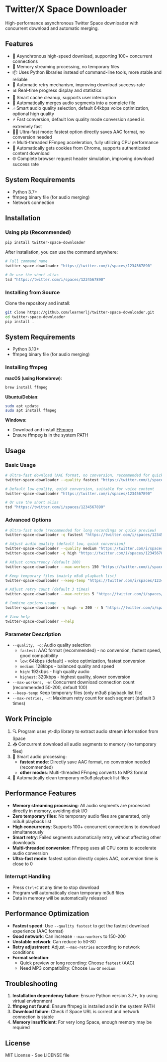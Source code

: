 # Twitter/X Space Downloader

High-performance asynchronous Twitter Space downloader with concurrent download and automatic merging.

## Features

- 🚀 Asynchronous high-speed download, supporting 100+ concurrent connections
- 💾 Memory streaming processing, no temporary files
- 📦 Uses Python libraries instead of command-line tools, more stable and reliable
- 🔄 Automatic retry mechanism, improving download success rate
- 📊 Real-time progress display and statistics
- 🧹 Smart cache cleanup, supports user interruption
- 🎵 Automatically merges audio segments into a complete file
- 🎶 Smart audio quality selection, default 64kbps voice optimization, optional high quality
- ⚡ Fast conversion, default low quality mode conversion speed is extremely fast
- 🏃‍♂️ Ultra-fast mode: fastest option directly saves AAC format, no conversion needed
- 🔥 Multi-threaded FFmpeg acceleration, fully utilizing CPU performance
- 🔐 Automatically gets cookies from Chrome, supports authenticated content download
- 🌐 Complete browser request header simulation, improving download success rate

## System Requirements

- Python 3.7+
- ffmpeg binary file (for audio merging)
- Network connection

## Installation

### Using pip (Recommended)

```bash
pip install twitter-space-downloader
```

After installation, you can use the command anywhere:

```bash
# Full command name
twitter-space-downloader "https://twitter.com/i/spaces/1234567890"

# Or use the short alias
tsd "https://twitter.com/i/spaces/1234567890"
```

### Installing from Source

Clone the repository and install:

```bash
git clone https://github.com/learnerlj/twitter-space-downloader.git
cd twitter-space-downloader
pip install .
```

## System Requirements

- Python 3.10+
- ffmpeg binary file (for audio merging)

### Installing ffmpeg

**macOS (using Homebrew)**:
```bash
brew install ffmpeg
```

**Ubuntu/Debian**:
```bash
sudo apt update
sudo apt install ffmpeg
```

**Windows**:
- Download and install [FFmpeg](https://ffmpeg.org/download.html)
- Ensure ffmpeg is in the system PATH

## Usage

### Basic Usage

```bash
# Ultra-fast download (AAC format, no conversion, recommended for quick preview)
twitter-space-downloader --quality fastest "https://twitter.com/i/spaces/1234567890"

# Default low quality, quick conversion, suitable for voice content
twitter-space-downloader "https://twitter.com/i/spaces/1234567890"

# Or use the short alias
tsd "https://twitter.com/i/spaces/1234567890"
```

### Advanced Options

```bash
# Ultra-fast mode (recommended for long recordings or quick preview)
twitter-space-downloader -q fastest "https://twitter.com/i/spaces/1234567890"

# Adjust audio quality (default low, quick conversion)
twitter-space-downloader --quality medium "https://twitter.com/i/spaces/1234567890"
twitter-space-downloader -q high "https://twitter.com/i/spaces/1234567890"

# Adjust concurrency (default 100)
twitter-space-downloader --max-workers 150 "https://twitter.com/i/spaces/1234567890"

# Keep temporary files (mainly m3u8 playback list)
twitter-space-downloader --keep-temp "https://twitter.com/i/spaces/1234567890"

# Adjust retry count (default 3 times)
twitter-space-downloader --max-retries 5 "https://twitter.com/i/spaces/1234567890"

# Combine options usage
twitter-space-downloader -q high -w 200 -r 5 "https://twitter.com/i/spaces/1234567890"

# View help
twitter-space-downloader --help
```

### Parameter Description

- `--quality, -q`: Audio quality selection
  - `fastest`: AAC format (recommended) - no conversion, fastest speed, good compatibility
  - `low`: 64kbps (default) - voice optimization, fastest conversion
  - `medium`: 128kbps - balanced quality and speed
  - `high`: 192kbps - high quality audio
  - `highest`: 320kbps - highest quality, slower conversion
- `--max-workers, -w`: Concurrent download connection count (recommended 50-200, default 100)
- `--keep-temp`: Keep temporary files (only m3u8 playback list file)
- `--max-retries, -r`: Maximum retry count for each segment (default 3 times)

## Work Principle

1. 🔍 Program uses yt-dlp library to extract audio stream information from Space
2. 📥 Concurrent download all audio segments to memory (no temporary files)
3. 🔄 Smart audio processing:
   - **fastest mode**: Directly save AAC format, no conversion needed (recommended)
   - **other modes**: Multi-threaded FFmpeg converts to MP3 format
4. 🧹 Automatically clean temporary m3u8 playback list files

## Performance Features

- **Memory streaming processing**: All audio segments are processed directly in memory, avoiding disk I/O
- **Zero temporary files**: No temporary audio files are generated, only m3u8 playback list
- **High concurrency**: Supports 100+ concurrent connections to download simultaneously
- **Smart retry**: Failed segments automatically retry, without affecting other downloads
- **Multi-threaded conversion**: FFmpeg uses all CPU cores to accelerate audio conversion
- **Ultra-fast mode**: fastest option directly copies AAC, conversion time is close to 0

### Interrupt Handling

- Press `Ctrl+C` at any time to stop download
- Program will automatically clean temporary m3u8 files
- Data in memory will be automatically released

## Performance Optimization

- **Fastest speed**: Use `--quality fastest` to get the fastest download experience (AAC format)
- **Good network**: Can increase `--max-workers` to 150-200
- **Unstable network**: Can reduce to 50-80
- **Retry adjustment**: Adjust `--max-retries` according to network conditions
- **Format selection**: 
  - Quick preview or long recording: Choose `fastest` (AAC)
  - Need MP3 compatibility: Choose `low` or `medium`

## Troubleshooting

1. **Installation dependency failure**: Ensure Python version 3.7+, try using virtual environment
2. **ffmpeg not found**: Ensure ffmpeg is installed and in the system PATH
3. **Download failure**: Check if Space URL is correct and network connection is stable
4. **Memory insufficient**: For very long Space, enough memory may be required

## License

MIT License - See LICENSE file